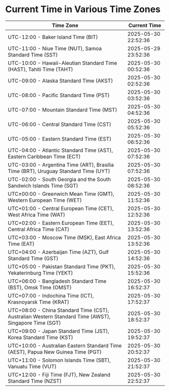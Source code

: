 # Current Time in Various Time Zones

| Time Zone | Current Time |
|-----------|--------------|
| UTC-12:00 - Baker Island Time (BIT) | 2025-05-30 22:52:36 |
| UTC-11:00 - Niue Time (NUT), Samoa Standard Time (SST) | 2025-05-29 23:52:36 |
| UTC-10:00 - Hawaii-Aleutian Standard Time (HAST), Tahiti Time (TAHT) | 2025-05-30 00:52:36 |
| UTC-09:00 - Alaska Standard Time (AKST) | 2025-05-30 02:52:36 |
| UTC-08:00 - Pacific Standard Time (PST) | 2025-05-30 03:52:36 |
| UTC-07:00 - Mountain Standard Time (MST) | 2025-05-30 04:52:36 |
| UTC-06:00 - Central Standard Time (CST) | 2025-05-30 05:52:36 |
| UTC-05:00 - Eastern Standard Time (EST) | 2025-05-30 06:52:36 |
| UTC-04:00 - Atlantic Standard Time (AST), Eastern Caribbean Time (ECT) | 2025-05-30 07:52:36 |
| UTC-03:00 - Argentina Time (ART), Brasília Time (BRT), Uruguay Standard Time (UYT) | 2025-05-30 07:52:36 |
| UTC-02:00 - South Georgia and the South Sandwich Islands Time (SGT) | 2025-05-30 08:52:36 |
| UTC±00:00 - Greenwich Mean Time (GMT), Western European Time (WET) | 2025-05-30 11:52:36 |
| UTC+01:00 - Central European Time (CET), West Africa Time (WAT) | 2025-05-30 12:52:36 |
| UTC+02:00 - Eastern European Time (EET), Central Africa Time (CAT) | 2025-05-30 13:52:36 |
| UTC+03:00 - Moscow Time (MSK), East Africa Time (EAT) | 2025-05-30 13:52:36 |
| UTC+04:00 - Azerbaijan Time (AZT), Gulf Standard Time (GST) | 2025-05-30 14:52:36 |
| UTC+05:00 - Pakistan Standard Time (PKT), Yekaterinburg Time (YEKT) | 2025-05-30 15:52:36 |
| UTC+06:00 - Bangladesh Standard Time (BST), Omsk Time (OMST) | 2025-05-30 16:52:37 |
| UTC+07:00 - Indochina Time (ICT), Krasnoyarsk Time (KRAT) | 2025-05-30 17:52:37 |
| UTC+08:00 - China Standard Time (CST), Australian Western Standard Time (AWST), Singapore Time (SGT) | 2025-05-30 18:52:37 |
| UTC+09:00 - Japan Standard Time (JST), Korea Standard Time (KST) | 2025-05-30 19:52:37 |
| UTC+10:00 - Australian Eastern Standard Time (AEST), Papua New Guinea Time (PGT) | 2025-05-30 20:52:37 |
| UTC+11:00 - Solomon Islands Time (SBT), Vanuatu Time (VUT) | 2025-05-30 21:52:37 |
| UTC+12:00 - Fiji Time (FJT), New Zealand Standard Time (NZST) | 2025-05-30 22:52:37 |
